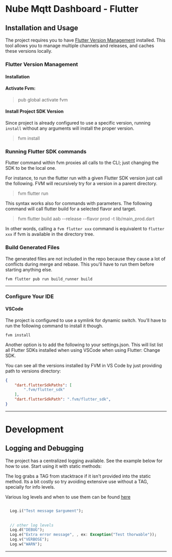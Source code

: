 # Nube Mqtt Dashboard - Flutter


## Installation and Usage

The project requires you to have [Flutter Version Management](https://github.com/leoafarias/fvm) installed. This tool allows you to manage multiple channels and releases, and caches these versions locally.

### Flutter Version Management

#### **Installation**

#### Activate Fvm:

> pub global activate fvm

#### Install Project SDK Version 

Since project is already configured to use a specific version, running `install` without any arguments will install the proper version.

> fvm install

### Running Flutter SDK commands
Flutter command within fvm proxies all calls to the CLI; just changing the SDK to be the local one.

For instance, to run the flutter run with a given Flutter SDK version just call the following. FVM will recursively try for a version in a parent directory.

> fvm flutter run

This syntax works also for commands with parameters. The following command will call flutter build for a selected flavor and target.

> fvm flutter build aab --release --flavor prod -t lib/main_prod.dart

In other words, calling a `fvm flutter xxx` command is equivalent to `flutter xxx` if fvm is available in the directory tree.


### Build Generated Files
The generated files are not included in the repo because they cause a lot of conflicts during merge and rebase. This you'll have to run them before starting anything else. 

```
fvm flutter pub run build_runner build 
```

---

### Configure Your IDE

#### VSCode

The project is configured to use a symlink for dynamic switch. You'll have to run the following command to install it though. 

```
fvm install
```

Another option is to add the following to your settings.json. This will list list all Flutter SDKs installed when using VSCode when using Flutter: Change SDK.

You can see all the versions installed by FVM in VS Code by just providing path to versions directory:

````json
{
    "dart.flutterSdkPaths": [
        ".fvm/flutter_sdk"
    ],
    "dart.flutterSdkPath": ".fvm/flutter_sdk",
}
````

---

# Development

## Logging and Debugging 

The project has a centralized logging available. See the example below for how to use. Start using it with static methods: 

The log grabs a TAG from stacktrace if it isn't provided into the static method. Its a bit costly so try avoiding extensive use without a TAG, specially for info levels. 

Various log levels and when to use them can be found [here](documents/LOG.md)

````dart

  Log.i("Test message $argument");
  
  
  // other log levels
  Log.d("DEBUG");
  Log.e("Extra error message", , ex: Exception("Test thorwable"));
  Log.v("VERBOSE");
  Log.w("WARN");


````
---